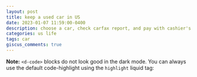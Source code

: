 ```yaml
---
layout: post
title: keep a used car in US
date: 2023-01-07 11:59:00-0400
description: choose a car, check carfax report, and pay with cashier's check...
categories: us life
tags: car
giscus_comments: true
---
```




**Note:** `<d-code>` blocks do not look good in the dark mode.
You can always use the default code-highlight using the `highlight` liquid tag:
